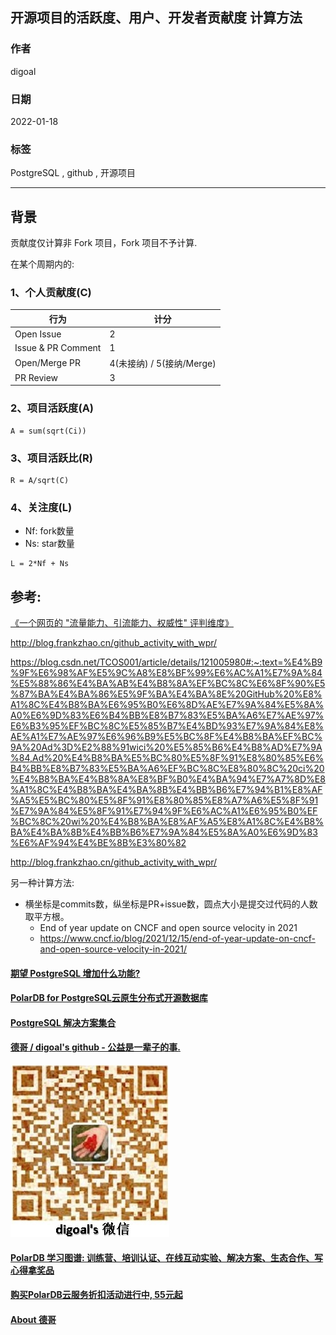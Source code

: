 ## 开源项目的活跃度、用户、开发者贡献度 计算方法  
      
### 作者      
digoal      
      
### 日期      
2022-01-18      
      
### 标签      
PostgreSQL , github , 开源项目      
      
----      
      
## 背景     
贡献度仅计算非 Fork 项目，Fork 项目不予计算.    
  
在某个周期内的:    
  
### 1、个人贡献度(C)  
  
行为 | 计分  
---|---  
Open Issue	| 2  
Issue & PR Comment	| 1  
Open/Merge PR	| 4(未接纳) / 5(接纳/Merge)  
PR Review	| 3  
  
### 2、项目活跃度(A)  
  
```  
A = sum(sqrt(Ci))  
```  
  
### 3、项目活跃比(R)  
  
```  
R = A/sqrt(C)  
```  
  
### 4、关注度(L)  
  
- Nf: fork数量  
- Ns: star数量  
  
```  
L = 2*Nf + Ns  
```  
    
## 参考:   
[《一个网页的 "流量能力、引流能力、权威性" 评判维度》](../202201/20220118_03.md)    
  
http://blog.frankzhao.cn/github_activity_with_wpr/    
  
https://blog.csdn.net/TCOS001/article/details/121005980#:~:text=%E4%B9%9F%E6%98%AF%E5%9C%A8%E8%BF%99%E6%AC%A1%E7%9A%84%E5%88%86%E4%BA%AB%E4%B8%8A%EF%BC%8C%E6%8F%90%E5%87%BA%E4%BA%86%E5%9F%BA%E4%BA%8E%20GitHub%20%E8%A1%8C%E4%B8%BA%E6%95%B0%E6%8D%AE%E7%9A%84%E5%8A%A0%E6%9D%83%E6%B4%BB%E8%B7%83%E5%BA%A6%E7%AE%97%E6%B3%95%EF%BC%8C%E5%85%B7%E4%BD%93%E7%9A%84%E8%AE%A1%E7%AE%97%E6%96%B9%E5%BC%8F%E4%B8%BA%EF%BC%9A%20Ad%3D%E2%88%91wici%20%E5%85%B6%E4%B8%AD%E7%9A%84,Ad%20%E4%B8%BA%E5%BC%80%E5%8F%91%E8%80%85%E6%B4%BB%E8%B7%83%E5%BA%A6%EF%BC%8C%E8%80%8C%20ci%20%E4%B8%BA%E4%B8%8A%E8%BF%B0%E4%BA%94%E7%A7%8D%E8%A1%8C%E4%B8%BA%E4%BA%8B%E4%BB%B6%E7%94%B1%E8%AF%A5%E5%BC%80%E5%8F%91%E8%80%85%E8%A7%A6%E5%8F%91%E7%9A%84%E5%8F%91%E7%94%9F%E6%AC%A1%E6%95%B0%EF%BC%8C%20wi%20%E4%B8%BA%E8%AF%A5%E8%A1%8C%E4%B8%BA%E4%BA%8B%E4%BB%B6%E7%9A%84%E5%8A%A0%E6%9D%83%E6%AF%94%E4%BE%8B%E3%80%82  
  
http://blog.frankzhao.cn/github_activity_with_wpr/  
  
另一种计算方法:   
- 横坐标是commits数，纵坐标是PR+issue数，圆点大小是提交过代码的人数取平方根。    
    - End of year update on CNCF and open source velocity in 2021    
    - https://www.cncf.io/blog/2021/12/15/end-of-year-update-on-cncf-and-open-source-velocity-in-2021/  
  
    
  
#### [期望 PostgreSQL 增加什么功能?](https://github.com/digoal/blog/issues/76 "269ac3d1c492e938c0191101c7238216")
  
  
#### [PolarDB for PostgreSQL云原生分布式开源数据库](https://github.com/ApsaraDB/PolarDB-for-PostgreSQL "57258f76c37864c6e6d23383d05714ea")
  
  
#### [PostgreSQL 解决方案集合](https://yq.aliyun.com/topic/118 "40cff096e9ed7122c512b35d8561d9c8")
  
  
#### [德哥 / digoal's github - 公益是一辈子的事.](https://github.com/digoal/blog/blob/master/README.md "22709685feb7cab07d30f30387f0a9ae")
  
  
![digoal's wechat](../pic/digoal_weixin.jpg "f7ad92eeba24523fd47a6e1a0e691b59")
  
  
#### [PolarDB 学习图谱: 训练营、培训认证、在线互动实验、解决方案、生态合作、写心得拿奖品](https://www.aliyun.com/database/openpolardb/activity "8642f60e04ed0c814bf9cb9677976bd4")
  
  
#### [购买PolarDB云服务折扣活动进行中, 55元起](https://www.aliyun.com/activity/new/polardb-yunparter?userCode=bsb3t4al "e0495c413bedacabb75ff1e880be465a")
  
  
#### [About 德哥](https://github.com/digoal/blog/blob/master/me/readme.md "a37735981e7704886ffd590565582dd0")
  
